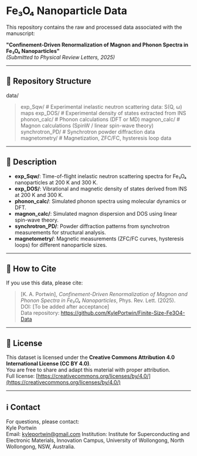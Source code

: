 # Fe₃O₄ Nanoparticle Data

This repository contains the raw and processed data associated with the manuscript:

**"Confinement-Driven Renormalization of Magnon and Phonon Spectra in Fe₃O₄ Nanoparticles"**  
*(Submitted to Physical Review Letters, 2025)*

---

## 📂 Repository Structure

data/
> exp_Sqw/ # Experimental inelastic neutron scattering data: S(Q, ω) maps
> exp_DOS/ # Experimental density of states extracted from INS
> phonon_calc/ # Phonon calculations (DFT or MD)
> magnon_calc/ # Magnon calculations (SpinW / linear spin-wave theory)
> synchrotron_PD/ # Synchrotron powder diffraction data
> magnetometry/ # Magnetization, ZFC/FC, hysteresis loop data

  ---

## 📑 Description

- **exp_Sqw/**: Time-of-flight inelastic neutron scattering spectra for Fe₃O₄ nanoparticles at 200 K and 300 K. 
- **exp_DOS/**: Vibrational and magnetic density of states derived from INS at 200 K and 300 K.
- **phonon_calc/**: Simulated phonon spectra using molecular dynamics or DFT.
- **magnon_calc/**: Simulated magnon dispersion and DOS using linear spin-wave theory.
- **synchrotron_PD/**: Powder diffraction patterns from synchrotron measurements for structural analysis.
- **magnetometry/**: Magnetic measurements (ZFC/FC curves, hysteresis loops) for different nanoparticle sizes.

---

## 📝 How to Cite

If you use this data, please cite:

> [K. A. Portwin], *Confinement-Driven Renormalization of Magnon and Phonon Spectra in Fe₃O₄ Nanoparticles*, Phys. Rev. Lett. (2025).  
> DOI: [To be added after acceptance]  
> Data repository: https://github.com/KylePortwin/Finite-Size-Fe3O4-Data

---

## 📜 License

This dataset is licensed under the **Creative Commons Attribution 4.0 International License (CC BY 4.0)**.  
You are free to share and adapt this material with proper attribution.  
Full license: [https://creativecommons.org/licenses/by/4.0/](https://creativecommons.org/licenses/by/4.0/)

---

## ℹ Contact

For questions, please contact:  
Kyle Portwin  
Email: kyleportwin@gmail.com
Institution: Institute for Superconducting and Electronic Materials, Innovation Campus, University of Wollongong, North Wollongong, NSW, Australia. 
